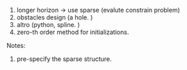 1. longer horizon -> use sparse (evalute constrain problem) 
2. obstacles design (a hole. )
3. altro (python, spline. )
4. zero-th order method for initializations. 

Notes:
1. pre-specify the sparse structure. 